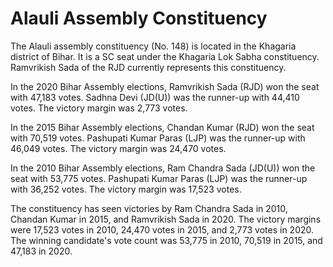 # Alauli Assembly Constituency

The Alauli assembly constituency (No. 148) is located in the Khagaria district of Bihar. It is a SC seat under the Khagaria Lok Sabha constituency. Ramvrikish Sada of the RJD currently represents this constituency.

In the 2020 Bihar Assembly elections, Ramvrikish Sada (RJD) won the seat with 47,183 votes. Sadhna Devi (JD(U)) was the runner-up with 44,410 votes. The victory margin was 2,773 votes.

In the 2015 Bihar Assembly elections, Chandan Kumar (RJD) won the seat with 70,519 votes. Pashupati Kumar Paras (LJP) was the runner-up with 46,049 votes. The victory margin was 24,470 votes.

In the 2010 Bihar Assembly elections, Ram Chandra Sada (JD(U)) won the seat with 53,775 votes. Pashupati Kumar Paras (LJP) was the runner-up with 36,252 votes. The victory margin was 17,523 votes.

The constituency has seen victories by Ram Chandra Sada in 2010, Chandan Kumar in 2015, and Ramvrikish Sada in 2020. The victory margins were 17,523 votes in 2010, 24,470 votes in 2015, and 2,773 votes in 2020. The winning candidate's vote count was 53,775 in 2010, 70,519 in 2015, and 47,183 in 2020.
